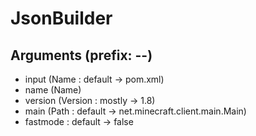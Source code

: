# JsonBuilder
## Arguments (prefix: --)
- input (Name : default -> pom.xml)
- name (Name)
- version (Version : mostly -> 1.8)
- main (Path : default -> net.minecraft.client.main.Main)
- fastmode : default -> false
